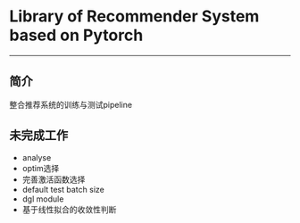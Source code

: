 # Library of Recommender System based on Pytorch

---

## 简介

整合推荐系统的训练与测试pipeline

## 未完成工作

- analyse
- optim选择
- 完善激活函数选择
- default test batch size
- dgl module
- 基于线性拟合的收敛性判断